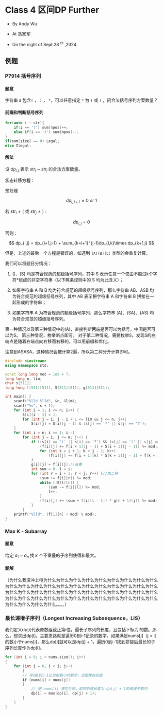 # Class 4 区间DP Further

- By Andy Wu

- At 浩家军

- On the night of Sept.28 $^{th}$ ,2024.

## 例题

### P7914 括号序列

#### 题意

字符串 $s$ 包含`(` ， `)` ， `*`，可以任意指定 `*` 为 `(` 或 `)` ，问合法括号序列方案数量？

#### 前缀和判断括号序列

```cpp
for(auto i : str){
    if(i == '(') sum[npos]++;
    else if(i == ')') sum[npos]--;
}
if(sum[size] == 0) Legal;
else Ilegal;
```

#### 解法

设 $dp_{i,j}$ 表示 $str_i$ ~ $str_j$ 的合法方案数量。

状态转移方程：

预处理

$$
dp_{i,i+1} = 0 \ or \ 1
$$

若 $str_i \ne ($ 或 $str_j \ne )$：

$$
dp_{i,j} = 0
$$

否则：

$$
dp_{i,j} = dp_{i+1,j-1} + \sum_{k=i+1}^{j-1}dp_{i,k}\times dp_{k+1,j}
$$

但是，上述的最后一个方程是错误的，如遇到 `(A)(B)(C)` 类型的会重复计算。

我们可以将题目分情况：

1. ()、(S) 均是符合规范的超级括号序列，其中 S 表示任意一个仅由不超过k个字符*组成的非空字符串（以下两条规则中的 S 均为此含义）；

2. 如果字符串 A 和 B 均为符合规范的超级括号序列，那么字符串 AB、ASB 均为符合规范的超级括号序列，其中 AB 表示把字符串 A 和字符串 B 拼接在一起形成的字符串；

3. 如果字符串 A 为符合规范的超级括号序列，那么字符串 (A)、(SA)、(AS) 均为符合规范的超级括号序列。

第一种情况以及第三种情况中的(A)，直接判断两端是否可以为括号，中间是否可以为S。
第三种情况，枚举断点即可。
对于第二种情况，需要枚举S，发现S的左端点是随着右端点向右移而右移的，可以用前缀和优化。

注意到ASASA，这种情况会被计算2遍，所以第二种分开计算即可。

```cpp
#include <iostream>
using namespace std;

const long long mod = 1e9 + 7;
long long n, lim;
char s[511];
long long f[511][511], S[511][511], g[511][511];

int main() {
	scanf("%lld %lld", &n, &lim);
	scanf("%s", s + 1);
	for (int i = 1; i <= n; i++) {
		S[i][i - 1] = 1;
		for (int j = i; j - i + 1 <= lim && j <= n; j++)
			S[i][j] = S[i][j - 1] & (s[j] == '*' || s[j] == '?');
	}
	for (int i = n; i >= 1; i--)
		for (int j = i; j <= n; j++) {
			if ((s[i] == '(' || s[i] == '?') && (s[j] == ')' || s[j] == '?')) {
				(f[i][j] += f[i + 1][j - 1] + S[i + 1][j - 1]) %= mod;//第一种
				for (int k = i + 1; k < j - 1; k++)
					(f[i][j] += f[i + 1][k] * S[k + 1][j - 1] + f[k + 1][j - 1] * S[i + 1][k]) %= mod;//第三种
			}
			g[i][j] = f[i][j];//去重
			int sum = 0, l = i;
			for (int r = i + 1; r < j; r++) {//第二种
				(sum += f[i][r]) %= mod;
				while (!S[l][r]) {
					(sum -= f[i][l]) %= mod;
					l++;
				}
				(f[i][j] += (sum + f[i][l - 1]) * g[r + 1][j]) %= mod;
			}
		}
	printf("%lld", (f[1][n] + mod) % mod);
}
```

### Max K - Subarray

#### 题意

给定 $a_1$ ~ $a_n$ 找 $k$ 个不重叠的子序列使得和最大。

#### 题解

（为什么我没冲上电为什么为什么为什么为什么为什么为什么为什么为什么为什么为什么为什么为什么为什么为什么为什么为什么为什么为什么为什么为什么为什么为什么为什么为什么为什么为什么为什么为什么为什么为什么为什么为什么为什么为什么为什么为什么为什么为什么为什么为什么为什么为什么为什么为什么为什么为什么为什么为什么为什么。。。。）

### 最长递增子序列（Longest Increasing Subsequence，LIS）

我们定义dp[i]代表原数组截止第i位，最长子序列的长度，且包括下标为i的数。那么，想求出dp[i]，主要思路就是遍历0到i-1记录的数字，如果满足nums[j]（j < i）的数小于nums[i]，那么dp[i]就可以是dp[j] + 1，遍历0到i-1找到拼接后最长的子序列长度作为dp[i]。

```cpp
for (int i = 0; i < nums.size(); i++) 
{
    for (int j = 0; j < i; j++) 
        {
        // 寻找0到i-1比当前数小的数字，试图接在后面
        if (nums[i] > nums[j]) 
        {
            // 把 nums[i] 接在后面，即可形成长度为 dp[j] + 1的递增子数列
            dp[i] = max(dp[i], dp[j] + 1);
        }
    }
}
```